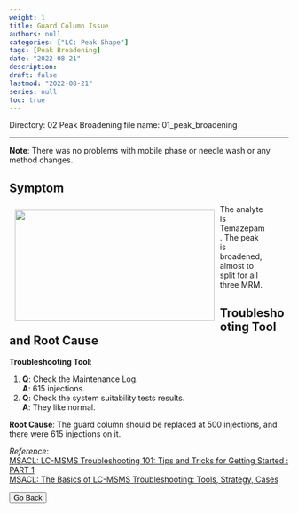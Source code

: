 ```yaml
---
weight: 1
title: Guard Column Issue
authors: null
categories: ["LC: Peak Shape"]
tags: [Peak Broadening]
date: "2022-08-21"
description:  
draft: false
lastmod: "2022-08-21"
series: null
toc: true
---
```

Directory: 02 Peak Broadening
file name: 01_peak_broadening  

<!--more-->
---
<b>Note</b>: There was no problems with mobile phase or needle wash or any method changes.  

## Symptom
<div class = "row">
<img width ="360" height= "200" src = "/docs/images/Screenshot 2022-08-18 154827.png" style ="float: left" HSPACE="10" VSPACE="10"/>   
<figure>The analyte is Temazepam.  The peak is broadened, almost to split for all three MRM.</figure> 
</div>

## Troubleshooting Tool and Root Cause

<div class = "row">

<b>Troubleshooting Tool</b>: 
1) <b>Q</b>: Check the Maintenance Log.   
<b>A</b>: 615 injections.
2) <b>Q</b>: Check the system suitability tests results.    
<b>A</b>: They like normal.  


<b>Root Cause</b>: The guard column should be replaced at 500 injections, and there were 615 injections on it.  

</div>

*Reference*:  
[MSACL: LC-MSMS Troubleshooting 101: Tips and Tricks for Getting Started : PART 1](https://www.msacl.org/index.php?header=Learning_Center&tab=Video_Library&subtab=Search_Video_Library)  
[MSACL: The Basics of LC-MSMS Troubleshooting: Tools, Strategy, Cases](https://www.msacl.org/index.php?header=Learning_Center&tab=Video_Library&subtab=Search_Video_Library)  

<button class="button" onclick="history.back()">Go Back</button>
